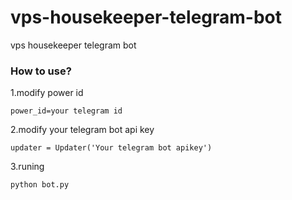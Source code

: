 # vps-housekeeper-telegram-bot
 vps housekeeper telegram bot

### How to use?

1.modify power id

```power_id=your telegram id```

2.modify your telegram bot api key

```updater = Updater('Your telegram bot apikey')```

3.runing

```python bot.py```